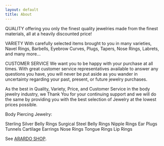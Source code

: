 ```yaml
---
layout: default
title: About
---
```

QUALITY
offering you only the finest quality jewelries made from the finest materials, all at a heavily discounted price!

VARIETY
With carefully selected items brought to you in many varieties, Navel Rings, Barbells, Eyebrow Curves, Plugs, Tapers, Nose Rings, Labrets, and many more...

CUSTOMER SERVICE
We want you to be happy with your purchase at all times. With great customer service representatives available to answer any questions you have, you will never be put aside as you wander in uncertainty regarding your past, present, or future jewelry purchases.

As the best in Quality, Variety, Price, and Customer Service in the body jewelry industry, we Thank You for your continuing support and we will do the same by providing you with the best selection of Jewelry at the lowest prices possible.

Body Piercing Jewelry:

Sterling Silver Belly Rings
Surgical Steel Belly Rings
Nipple Rings
Ear Plugs Tunnels
Cartilage Earrings
Nose Rings
Tongue Rings
Lip Rings

See [ARARDO SHOP](https://www.arardo.com).
